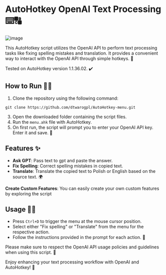 # AutoHotkey OpenAI Text Processing ⌨️🔠

![image](https://github.com/user-attachments/assets/83f2da38-e3ea-4bc8-9920-08308de1d792)



This AutoHotkey script utilizes the OpenAI API to perform text processing tasks like fixing spelling mistakes and translation. It provides a convenient way to interact with the OpenAI API through simple hotkeys. 🚀

Tested on AutoHotkey version 1.1.36.02. ✔️

## How to Run 🏃‍♂️

1. Clone the repository using the following command:
```
git clone https://github.com/dtwarogpl/AutoHotkey-menu.git
```
3. Open the downloaded folder containing the script files.
4. Run the `menu.ahk` file with AutoHotkey.
5. On first run, the script will prompt you to enter your OpenAI API key. Enter it and save. 🔑

## Features ✨

- **Ask GPT**: Pass text to gpt and paste the answer.
- **Fix Spelling**: Correct spelling mistakes in copied text.
- **Translate**: Translate the copied text to Polish or English based on the source text. 🌍

**Create Custom Features**: You can easily create your own custom features by exploring the script 

## Usage 🧑‍💻

- Press `Ctrl+D` to trigger the menu at the mouse cursor position.
- Select either "Fix spelling" or "Translate" from the menu for the respective action.
- Follow the instructions provided in the prompt for each action. 📝

Please make sure to respect the OpenAI API usage policies and guidelines when using this script. 🤖

Enjoy enhancing your text processing workflow with OpenAI and AutoHotkey! 🎉
